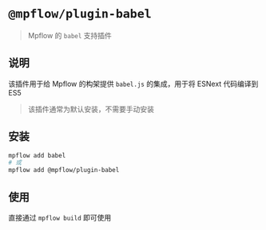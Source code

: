 # `@mpflow/plugin-babel`

> Mpflow 的 `babel` 支持插件

## 说明

该插件用于给 Mpflow 的构架提供 `babel.js` 的集成，用于将 ESNext 代码编译到 ES5

> 该插件通常为默认安装，不需要手动安装

## 安装

```bash
mpflow add babel
# 或
mpflow add @mpflow/plugin-babel
```

## 使用

直接通过 `mpflow build` 即可使用
